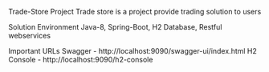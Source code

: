 Trade-Store Project
Trade store is a project provide trading solution to users

Solution Environment
Java-8, Spring-Boot, H2 Database, Restful webservices

Important URLs
Swagger - http://localhost:9090/swagger-ui/index.html
H2 Console - http://localhost:9090/h2-console